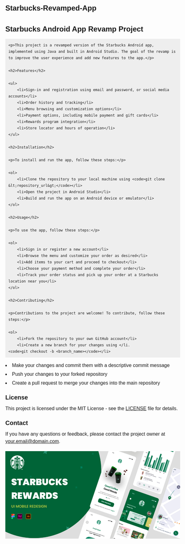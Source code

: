 # Starbucks-Revamped-App

<!DOCTYPE html>
<html>
<head>
	<meta charset="UTF-8">
	<title>Starbucks Android App Revamp Project</title>
	<style>
		body {
			font-family: Arial, sans-serif;
			font-size: 16px;
			line-height: 1.5;
		}
		h1 {
			font-size: 24px;
			font-weight: bold;
			margin-bottom: 0;
		}
		h2 {
			font-size: 20px;
			font-weight: bold;
			margin-top: 20px;
			margin-bottom: 10px;
		}
		h3 {
			font-size: 16px;
			font-weight: bold;
			margin-top: 20px;
			margin-bottom: 10px;
		}
		p {
			margin-top: 0;
			margin-bottom: 10px;
		}
		ul {
			margin-top: 0;
			margin-bottom: 10px;
			padding-left: 20px;
		}
		li {
			margin-bottom: 5px;
		}
		pre {
			background-color: #eee;
			padding: 10px;
			overflow-x: auto;
			font-family: monospace;
			font-size: 14px;
		}
		img {
			max-width: 100%;
			height: auto;
			margin-top: 10px;
			margin-bottom: 10px;
		}
	</style>
</head>
<body>
	<h1>Starbucks Android App Revamp Project</h1>

	<p>This project is a revamped version of the Starbucks Android app, implemented using Java and built in Android Studio. The goal of the revamp is to improve the user experience and add new features to the app.</p>

	<h2>Features</h2>

	<ul>
		<li>Sign-in and registration using email and password, or social media accounts</li>
		<li>Order history and tracking</li>
		<li>Menu browsing and customization options</li>
		<li>Payment options, including mobile payment and gift cards</li>
		<li>Rewards program integration</li>
		<li>Store locator and hours of operation</li>
	</ul>

	<h2>Installation</h2>

	<p>To install and run the app, follow these steps:</p>

	<ol>
		<li>Clone the repository to your local machine using <code>git clone &lt;repository_url&gt;</code></li>
		<li>Open the project in Android Studio</li>
		<li>Build and run the app on an Android device or emulator</li>
	</ol>

	<h2>Usage</h2>

	<p>To use the app, follow these steps:</p>

	<ol>
		<li>Sign in or register a new account</li>
		<li>Browse the menu and customize your order as desired</li>
		<li>Add items to your cart and proceed to checkout</li>
		<li>Choose your payment method and complete your order</li>
		<li>Track your order status and pick up your order at a Starbucks location near you</li>
	</ol>

	<h2>Contributing</h2>

	<p>Contributions to the project are welcome! To contribute, follow these steps:</p>

	<ol>
		<li>Fork the repository to your own GitHub account</li>
		<li>Create a new branch for your changes using </li.
    <code>git checkout -b <branch_name></code></li>
<li>Make your changes and commit them with a descriptive commit message</li>
<li>Push your changes to your forked repository</li>
<li>Create a pull request to merge your changes into the main repository</li>
</ol>
  
  <h2>License</h2>

<p>This project is licensed under the MIT License - see the <a href="LICENSE">LICENSE</a> file for details.</p>

<h2>Contact</h2>

<p>If you have any questions or feedback, please contact the project owner at <a href="mailto:your.email@domain.com">your.email@domain.com</a>.</p>


![A picture of the strabucks app](https://github.com/Thet9354/Starbucks-Android-App/blob/aff773a6c75bb6eef8c225ada236df81ec0238f2/app/src/main/res/drawable/cover.png)


